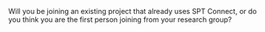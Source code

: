 Will you be joining an existing project that already uses SPT Connect, or do you think you are the first person joining from your research group?
